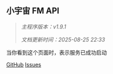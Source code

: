 ## 小宇宙 FM API

> _主程序版本：v1.9.1_
>
> _文档更新时间：2025-08-25 22:33_

当你看到这个页面时，表示服务已成功启动

[GitHub](https://github.com/ultrazg/xyz) [Issues](https://github.com/ultrazg/xyz/issues)
